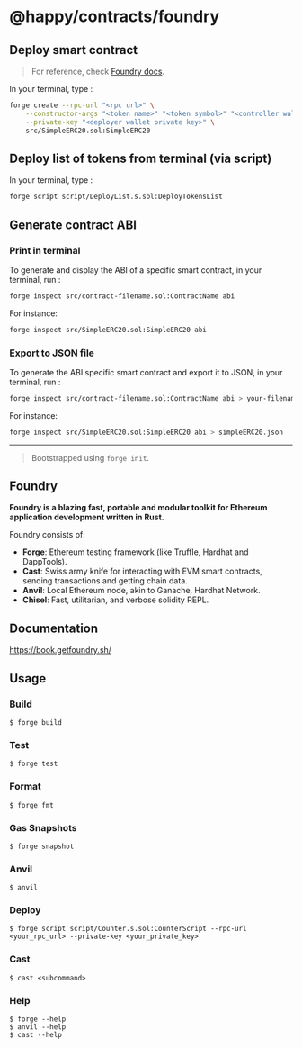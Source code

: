 # @happy/contracts/foundry

## Deploy smart contract

> For reference, check [Foundry docs](https://book.getfoundry.sh/forge/deploying#deploying).

In your terminal, type :

```bash
forge create --rpc-url "<rpc url>" \
    --constructor-args "<token name>" "<token symbol>" "<controller wallet address>" \
    --private-key "<deployer wallet private key>" \
    src/SimpleERC20.sol:SimpleERC20
```

## Deploy list of tokens from terminal (via script)

In your terminal, type :

```bash
forge script script/DeployList.s.sol:DeployTokensList
```

## Generate contract ABI

### Print in terminal

To generate and display the ABI of a specific smart contract, in your terminal, run :

```bash
forge inspect src/contract-filename.sol:ContractName abi
```

For instance:

```bash
forge inspect src/SimpleERC20.sol:SimpleERC20 abi
```

### Export to JSON file

To generate the ABI specific smart contract and export it to JSON, in your terminal, run :

```bash
forge inspect src/contract-filename.sol:ContractName abi > your-filename.json
```

For instance:

```bash
forge inspect src/SimpleERC20.sol:SimpleERC20 abi > simpleERC20.json
```

---

> Bootstrapped using `forge init`.

## Foundry

**Foundry is a blazing fast, portable and modular toolkit for Ethereum application development written in Rust.**

Foundry consists of:

- **Forge**: Ethereum testing framework (like Truffle, Hardhat and DappTools).
- **Cast**: Swiss army knife for interacting with EVM smart contracts, sending transactions and getting chain data.
- **Anvil**: Local Ethereum node, akin to Ganache, Hardhat Network.
- **Chisel**: Fast, utilitarian, and verbose solidity REPL.

## Documentation

https://book.getfoundry.sh/

## Usage

### Build

```shell
$ forge build
```

### Test

```shell
$ forge test
```

### Format

```shell
$ forge fmt
```

### Gas Snapshots

```shell
$ forge snapshot
```

### Anvil

```shell
$ anvil
```

### Deploy

```shell
$ forge script script/Counter.s.sol:CounterScript --rpc-url <your_rpc_url> --private-key <your_private_key>
```

### Cast

```shell
$ cast <subcommand>
```

### Help

```shell
$ forge --help
$ anvil --help
$ cast --help
```
